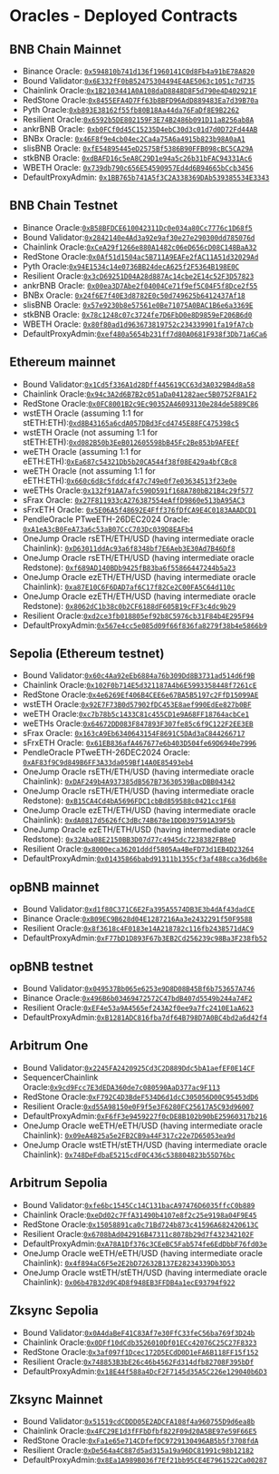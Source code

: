 # Oracles - Deployed Contracts

## BNB Chain Mainnet

* Binance Oracle: [`0x594810b741d136f1960141C0d8Fb4a91bE78A820`](https://bscscan.com/address/0x594810b741d136f1960141C0d8Fb4a91bE78A820)
* Bound Validator:[`0x6E332fF0bB52475304494E4AE5063c1051c7d735`](https://bscscan.com/address/0x6E332fF0bB52475304494E4AE5063c1051c7d735)
* Chainlink Oracle:[`0x1B2103441A0A108daD8848D8F5d790e4D402921F`](https://bscscan.com/address/0x1B2103441A0A108daD8848D8F5d790e4D402921F)
* RedStone Oracle:[`0x8455EFA4D7Ff63b8BFD96AdD889483Ea7d39B70a`](https://bscscan.com/address/0x8455EFA4D7Ff63b8BFD96AdD889483Ea7d39B70a)
* Pyth Oracle:[`0xb893E38162f55fb80B18Aa44da76FaDf8E9B2262`](https://bscscan.com/address/0xb893E38162f55fb80B18Aa44da76FaDf8E9B2262)
* Resilient Oracle:[`0x6592b5DE802159F3E74B2486b091D11a8256ab8A`](https://bscscan.com/address/0x6592b5DE802159F3E74B2486b091D11a8256ab8A)
* ankrBNB Oracle: [`0xb0FCf0d45C15235D4ebC30d3c01d7d0D72Fd44AB`](https://bscscan.com/address/0xb0FCf0d45C15235D4ebC30d3c01d7d0D72Fd44AB)
* BNBx Oracle: [`0x46F8f9e4cb04ec2Ca4a75A6a4915b823b98A0aA1`](https://bscscan.com/address/0x46F8f9e4cb04ec2Ca4a75A6a4915b823b98A0aA1)
* slisBNB Oracle: [`0xfE54895445eD2575Bf5386B90FFB098cBC5CA29A`](https://bscscan.com/address/0xfE54895445eD2575Bf5386B90FFB098cBC5CA29A)
* stkBNB Oracle: [`0xdBAFD16c5eA8C29D1e94a5c26b31bFAC94331Ac6`](https://bscscan.com/address/0xdBAFD16c5eA8C29D1e94a5c26b31bFAC94331Ac6)
* WBETH Oracle: [`0x739db790c656E54590957Ed4d6B94665bCcb3456`](https://bscscan.com/address/0x739db790c656E54590957Ed4d6B94665bCcb3456)
* DefaultProxyAdmin: [`0x1BB765b741A5f3C2A338369DAb539385534E3343`](https://bscscan.com/address/0x1BB765b741A5f3C2A338369DAb539385534E3343)

## BNB Chain Testnet

* Binance Oracle:[`0xB58BFDCE610042311Dc0e034a80Cc7776c1D68f5`](https://testnet.bscscan.com/address/0xB58BFDCE610042311Dc0e034a80Cc7776c1D68f5)
* Bound Validator:[`0x2842140e4Ad3a92e9af30e27e290300dd785076d`](https://testnet.bscscan.com/address/0x2842140e4Ad3a92e9af30e27e290300dd785076d)
* Chainlink Oracle:[`0xCeA29f1266e880A1482c06eD656cD08C148BaA32`](https://testnet.bscscan.com/address/0xCeA29f1266e880A1482c06eD656cD08C148BaA32)
* RedStone Oracle:[`0x0Af51d1504ac5B711A9EAFe2fAC11A51d32029Ad`](https://testnet.bscscan.com/address/0x0Af51d1504ac5B711A9EAFe2fAC11A51d32029Ad)
* Pyth Oracle:[`0x94E1534c14e0736BB24decA625f2F5364B198E0C`](https://testnet.bscscan.com/address/0x94E1534c14e0736BB24decA625f2F5364B198E0C)
* Resilient Oracle:[`0x3cD69251D04A28d887Ac14cbe2E14c52F3D57823`](https://testnet.bscscan.com/address/0x3cD69251D04A28d887Ac14cbe2E14c52F3D57823)
* ankrBNB Oracle: [`0x00ea3D7Abe2f04004Ce71f9ef5C04F5f8Dce2f55`](https://testnet.bscscan.com/address/0x00ea3D7Abe2f04004Ce71f9ef5C04F5f8Dce2f55)
* BNBx Oracle: [`0x24f6E7f40E3d8782E0c50d749625b6412437Af18`](https://testnet.bscscan.com/address/0x24f6E7f40E3d8782E0c50d749625b6412437Af18)
* slisBNB Oracle: [`0x57e9230b8e57561e0Be71075A0BAC1B6e6a3369E`](https://testnet.bscscan.com/address/0x57e9230b8e57561e0Be71075A0BAC1B6e6a3369E)
* stkBNB Oracle: [`0x78c1248c07c3724fe7D6FbD0e8D9859eF206B6d0`](https://testnet.bscscan.com/address/0x78c1248c07c3724fe7D6FbD0e8D9859eF206B6d0)
* WBETH Oracle: [`0x80f80ad1d963673819752c234339901fa19fA7cb`](https://testnet.bscscan.com/address/0x80f80ad1d963673819752c234339901fa19fA7cb)
* DefaultProxyAdmin:[`0xef480a5654b231ff7d80A0681F938f3Db71a6Ca6`](https://testnet.bscscan.com/address/0xef480a5654b231ff7d80A0681F938f3Db71a6Ca6)

## Ethereum mainnet

* Bound Validator:[`0x1Cd5f336A1d28Dff445619CC63d3A0329B4d8a58`](https://etherscan.io/address/0x1Cd5f336A1d28Dff445619CC63d3A0329B4d8a58)
* Chainlink Oracle:[`0x94c3A2d6B7B2c051aDa041282aec5B0752F8A1F2`](https://etherscan.io/address/0x94c3A2d6B7B2c051aDa041282aec5B0752F8A1F2)
* RedStone Oracle:[`0x0FC8001B2c9Ec90352A46093130e284de5889C86`](https://etherscan.io/address/0x0FC8001B2c9Ec90352A46093130e284de5889C86)
* wstETH Oracle (assuming 1:1 for stETH:ETH):[`0xd8B43165a6cdA057DBd3Fcd4745E88FC475398c5`](https://etherscan.io/address/0xd8B43165a6cdA057DBd3Fcd4745E88FC475398c5)
* wstETH Oracle (not assuming 1:1 for stETH:ETH):[`0xd082B50b3EeB012605598bB45Fc2Be853b9AFEEf`](https://etherscan.io/address/0xd082B50b3EeB012605598bB45Fc2Be853b9AFEEf)
* weETH Oracle (assuming 1:1 for eETH:ETH):[`0xEa687c54321Db5b20CA544f38f08E429a4bfCBc8`](https://etherscan.io/address/0xEa687c54321Db5b20CA544f38f08E429a4bfCBc8)
* weETH Oracle (not assuming 1:1 for eETH:ETH):[`0x660c6d8c5fddc4f47c749e0f7e03634513f23e0e`](https://etherscan.io/address/0x660c6d8c5fddc4f47c749e0f7e03634513f23e0e)
* weETHs Oracle:[`0x132f91AA7afc590D591f168A780bB21B4c29f577`](https://etherscan.io/address/0x132f91AA7afc590D591f168A780bB21B4c29f577)
* sFrax Oracle: [`0x27F811933cA276387554eAffD9860e513bA95AC3`](https://etherscan.io/address/0x27F811933cA276387554eAffD9860e513bA95AC3)
* sFrxETH Oracle: [`0x5E06A5f48692E4Fff376fDfCA9E4C0183AAADCD1`](https://etherscan.io/address/0x5E06A5f48692E4Fff376fDfCA9E4C0183AAADCD1)
* PendleOracle PTweETH-26DEC2024 Oracle: [`0xA1eA3cB0FeA73a6c53aB07CcC703Dc039D8EAFb4`](https://etherscan.io/address/0xA1eA3cB0FeA73a6c53aB07CcC703Dc039D8EAFb4)
* OneJump Oracle rsETH/ETH/USD (having intermediate oracle Chainlink): [`0xD63011ddAc93a6f8348bf7E6Aeb3E30Ad7B46Df8`](https://etherscan.io/address/0xD63011ddAc93a6f8348bf7E6Aeb3E30Ad7B46Df8)
* OneJump Oracle rsETH/ETH/USD (having intermediate oracle Redstone): [`0xf689AD140BDb9425fB83ba6f55866447244b5a23`](https://etherscan.io/address/0xf689AD140BDb9425fB83ba6f55866447244b5a23)
* OneJump Oracle ezETH/ETH/USD (having intermediate oracle Chainlink): [`0xa87E10C6F6DAD7af6C17f82Ce2C00FA5C64d110c`](https://etherscan.io/address/0xa87E10C6F6DAD7af6C17f82Ce2C00FA5C64d110c)
* OneJump Oracle ezETH/ETH/USD (having intermediate oracle Redstone): [`0x8062dC1b38c0b2CF6188dF605B19cFF3c4dc9b29`](https://etherscan.io/address/0x8062dC1b38c0b2CF6188dF605B19cFF3c4dc9b29)
* Resilient Oracle:[`0xd2ce3fb018805ef92b8C5976cb31F84b4E295F94`](https://etherscan.io/address/0xd2ce3fb018805ef92b8C5976cb31F84b4E295F94)
* DefaultProxyAdmin:[`0x567e4cc5e085d09f66f836fa8279f38b4e5866b9`](https://etherscan.io/address/0x567e4cc5e085d09f66f836fa8279f38b4e5866b9)

## Sepolia (Ethereum testnet)

* Bound Validator:[`0x60c4Aa92eEb6884a76b309Dd8B3731ad514d6f9B`](https://sepolia.etherscan.io/address/0x60c4Aa92eEb6884a76b309Dd8B3731ad514d6f9B)
* Chainlink Oracle:[`0x102F0b714E5d321187A4b6E5993358448f7261cE`](https://sepolia.etherscan.io/address/0x102F0b714E5d321187A4b6E5993358448f7261cE)
* RedStone Oracle:[`0x4e6269Ef406B4CEE6e67BA5B5197c2FfD15099AE`](https://sepolia.etherscan.io/address/0x4e6269Ef406B4CEE6e67BA5B5197c2FfD15099AE)
* wstETH Oracle:[`0x92E7F73B0d57902fDC453E8aef990EdEe827b0BF`](https://sepolia.etherscan.io/address/0x92E7F73B0d57902fDC453E8aef990EdEe827b0BF)
* weETH Oracle:[`0xc7b78b5c1433C81c455CD1e9A68FF18764acbCe1`](https://sepolia.etherscan.io/address/0xc7b78b5c1433C81c455CD1e9A68FF18764acbCe1)
* weETHs Oracle:[`0x64672DD083F847893F307fe85c6f9C122F2EE3EB`](https://sepolia.etherscan.io/address/0x64672DD083F847893F307fe85c6f9C122F2EE3EB)
* sFrax Oracle: [`0x163cA9Eb6340643154F8691C5DAd3aC844266717`](https://sepolia.etherscan.io/address/0x163cA9Eb6340643154F8691C5DAd3aC844266717)
* sFrxETH Oracle: [`0x61EB836afA467677e6b403D504fe69D6940e7996`](https://sepolia.etherscan.io/address/0x61EB836afA467677e6b403D504fe69D6940e7996)
* PendleOracle PTweETH-26DEC2024 Oracle: [`0xAF83f9C9d849B6FF3A33da059Bf14A0E85493eb4`](https://sepolia.etherscan.io/address/0xAF83f9C9d849B6FF3A33da059Bf14A0E85493eb4)
* OneJump Oracle rsETH/ETH/USD (having intermediate oracle Chainlink): [`0xDAF249b4A937385dB567B73630539BacDBB04342`](https://sepolia.etherscan.io/address/0xDAF249b4A937385dB567B73630539BacDBB04342)
* OneJump Oracle rsETH/ETH/USD (having intermediate oracle Redstone): [`0xB15CA4Cd4bA5696FDC1cbBd859588c0421cc1F68`](https://sepolia.etherscan.io/address/0xB15CA4Cd4bA5696FDC1cbBd859588c0421cc1F68)
* OneJump Oracle ezETH/ETH/USD (having intermediate oracle Chainlink): [`0xdA0817d5626fC3dBc74B678e1DD0397591A39F5b`](https://sepolia.etherscan.io/address/0xdA0817d5626fC3dBc74B678e1DD0397591A39F5b)
* OneJump Oracle ezETH/ETH/USD (having intermediate oracle Redstone): [`0x32Aba08E2150BB3D07d77c4945dc7238382FB8eD`](https://sepolia.etherscan.io/address/0x32Aba08E2150BB3D07d77c4945dc7238382FB8eD)
* Resilient Oracle:[`0x8000eca36201dddf5805Aa4BeFD73d1EB4D23264`](https://sepolia.etherscan.io/address/0x8000eca36201dddf5805Aa4BeFD73d1EB4D23264)
* DefaultProxyAdmin:[`0x01435866babd91311b1355cf3af488cca36db68e`](https://sepolia.etherscan.io/address/0x01435866babd91311b1355cf3af488cca36db68e)

## opBNB mainnet

* Bound Validator:[`0xd1f80C371C6E2Fa395A5574DB3E3b4dAf43dadCE`](https://opbnbscan.com/address/0xd1f80C371C6E2Fa395A5574DB3E3b4dAf43dadCE)
* Binance Oracle:[`0xB09EC9B628d04E1287216Aa3e2432291f50F9588`](https://opbnbscan.com/address/0xB09EC9B628d04E1287216Aa3e2432291f50F9588)
* Resilient Oracle:[`0x8f3618c4F0183e14A218782c116fb2438571dAC9`](https://opbnbscan.com/address/0x8f3618c4F0183e14A218782c116fb2438571dAC9)
* DefaultProxyAdmin:[`0xF77bD1D893F67b3EB2Cd256239c98Ba3F238fb52`](https://opbnbscan.com/address/0xF77bD1D893F67b3EB2Cd256239c98Ba3F238fb52)

## opBNB testnet

* Bound Validator:[`0x049537Bb065e6253e9D8D08B45Bf6b753657A746`](https://testnet.opbnbscan.com/address/0x049537Bb065e6253e9D8D08B45Bf6b753657A746)
* Binance Oracle:[`0x496B6b03469472572C47bdB407d5549b244a74F2`](https://testnet.opbnbscan.com/address/0x496B6b03469472572C47bdB407d5549b244a74F2)
* Resilient Oracle:[`0xEF4e53a9A4565ef243A2f0ee9a7fc2410E1aA623`](https://testnet.opbnbscan.com/address/0xEF4e53a9A4565ef243A2f0ee9a7fc2410E1aA623)
* DefaultProxyAdmin:[`0xB1281ADC816fba7df64B798D7A0BC4bd2a6d42f4`](https://testnet.opbnbscan.com/address/0xB1281ADC816fba7df64B798D7A0BC4bd2a6d42f4)

## Arbitrum One

* Bound Validator:[`0x2245FA2420925Cd3C2D889Ddc5bA1aefEF0E14CF`](https://arbiscan.io/address/0x2245FA2420925Cd3C2D889Ddc5bA1aefEF0E14CF)
* SequencerChainlink Oracle:[`0x9cd9Fcc7E3dEDA360de7c080590AaD377ac9F113`](https://arbiscan.io/address/0x9cd9Fcc7E3dEDA360de7c080590AaD377ac9F113)
* RedStone Oracle:[`0xF792C4D3BdeF534D6d1dcC305056D00C95453dD6`](https://arbiscan.io/address/0xF792C4D3BdeF534D6d1dcC305056D00C95453dD6)
* Resilient Oracle:[`0xd55A98150e0F9f5e3F6280FC25617A5C93d96007`](https://arbiscan.io/address/0xd55A98150e0F9f5e3F6280FC25617A5C93d96007)
* DefaultProxyAdmin:[`0xF6fF3e9459227f0cDE8B102b90bE25960317b216`](https://arbiscan.io/address/0xF6fF3e9459227f0cDE8B102b90bE25960317b216)
* OneJump Oracle weETH/eETH/USD (having intermediate oracle Chainlink): [`0x09eA4825a5e2FB2CB9a44F317c22e7D65053ea9d`](https://arbiscan.io/address/0x09eA4825a5e2FB2CB9a44F317c22e7D65053ea9d)
* OneJump Oracle wstETH/stETH/USD (having intermediate oracle Chainlink): [`0x748DeFdbaE5215cdF0C436c538804823b55D76bc`](https://arbiscan.io/address/0x748DeFdbaE5215cdF0C436c538804823b55D76bc)

## Arbitrum Sepolia

* Bound Validator:[`0xfe6bc1545Cc14C131bacA97476D6035ffcC0b889`](https://sepolia.arbiscan.io/address/0xfe6bc1545Cc14C131bacA97476D6035ffcC0b889)
* Chainlink Oracle:[`0xeDd02c7FfA31490b4107e8f2c25e9198a04F9E45`](https://sepolia.arbiscan.io/address/0xeDd02c7FfA31490b4107e8f2c25e9198a04F9E45)
* RedStone Oracle:[`0x15058891ca0c71Bd724b873c41596A682420613C`](https://sepolia.arbiscan.io/address/0x15058891ca0c71Bd724b873c41596A682420613C)
* Resilient Oracle:[`0x6708bAd042916B47311c8078b29d7f432342102F`](https://sepolia.arbiscan.io/address/0x6708bAd042916B47311c8078b29d7f432342102F)
* DefaultProxyAdmin:[`0xA78A1Df376c3CEeBC5Fab574fe6EdDbbF76fd03e`](https://sepolia.arbiscan.io/address/0xA78A1Df376c3CEeBC5Fab574fe6EdDbbF76fd03e)
* OneJump Oracle weETH/eETH/USD (having intermediate oracle Chainlink): [`0x4f894aC6F5e2E2bD72632B137E28234339Db3D53`](https://sepolia.arbiscan.io/address/0x4f894aC6F5e2E2bD72632B137E28234339Db3D53)
* OneJump Oracle wstETH/stETH/USD (having intermediate oracle Chainlink): [`0x06b47B32d9C4D8f948EB3FFDB4a1ecE93794f922`](https://sepolia.arbiscan.io/address/0x06b47B32d9C4D8f948EB3FFDB4a1ecE93794f922)

## Zksync Sepolia

* Bound Validator:[`0x0A4daBeF41C83Af7e30FfC33feC56ba769f3D24b`](https://sepolia.explorer.zksync.io/address/0x0A4daBeF41C83Af7e30FfC33feC56ba769f3D24b)
* Chainlink Oracle:[`0x0DFf10dCdb3526010Df01ECc42076C25C27F8323`](https://sepolia.explorer.zksync.io/address/0x0DFf10dCdb3526010Df01ECc42076C25C27F8323)
* RedStone Oracle:[`0x3af097f1Dcec172D5ECdD0D1eFA6B118FF15f152`](https://sepolia.explorer.zksync.io/address/0x3af097f1Dcec172D5ECdD0D1eFA6B118FF15f152)
* Resilient Oracle:[`0x748853B3bE26c46b4562Fd314dfb82708F395bDf`](https://sepolia.explorer.zksync.io/address/0x748853B3bE26c46b4562Fd314dfb82708F395bDf)
* DefaultProxyAdmin:[`0x18E44f588a4DcF2F7145d35A5C226e129040b6D3`](https://sepolia.explorer.zksync.io/address/0x18E44f588a4DcF2F7145d35A5C226e129040b6D3)

## Zksync Mainnet

* Bound Validator:[`0x51519cdCDDD05E2ADCFA108f4a960755D9d6ea8b`](https://explorer.zksync.io/address/0x51519cdCDDD05E2ADCFA108f4a960755D9d6ea8b)
* Chainlink Oracle:[`0x4FC29E1d3fFFbDfbf822F09d20A5BE97e59F66E5`](https://explorer.zksync.io/address/0x4FC29E1d3fFFbDfbf822F09d20A5BE97e59F66E5)
* RedStone Oracle:[`0xFa1e65e714CDfefDC9729130496AB5b5f3708fdA`](https://explorer.zksync.io/address/0xFa1e65e714CDfefDC9729130496AB5b5f3708fdA)
* Resilient Oracle:[`0xDe564a4C887d5ad315a19a96DC81991c98b12182`](https://explorer.zksync.io/address/0xDe564a4C887d5ad315a19a96DC81991c98b12182)
* DefaultProxyAdmin:[`0x8Ea1A989B036f7Ef21bb95CE4E7961522Ca00287`](https://explorer.zksync.io/address/0x8Ea1A989B036f7Ef21bb95CE4E7961522Ca00287)